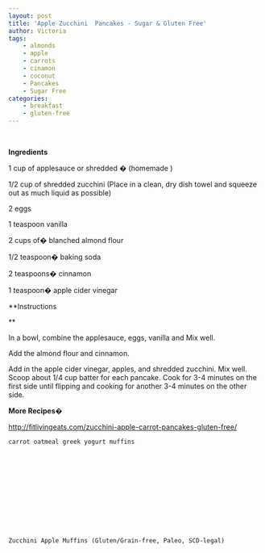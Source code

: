 ```yaml
---
layout: post
title: 'Apple Zucchini  Pancakes - Sugar & Gluten Free'
author: Victoria
tags:
    - almonds
    - apple
    - carrots
    - cinamon
    - coconut
    - Pancakes
    - Sugar Free
categories:
    - breakfast
    - gluten-free
---
```

&nbsp;

**Ingredients**

1 cup of applesauce or shredded � (homemade )
  
1/2 cup of shredded zucchini (Place in a clean, dry dish towel and squeeze out as much liquid as possible)
  
2 eggs
  
1 teaspoon vanilla
  
2 cups of� blanched almond flour
  
1/2 teaspoon� baking soda
  
2 teaspoons� cinnamon
  
1 teaspoon� apple cider vinegar

**Instructions
  
** 
  
In a bowl, combine the applesauce, eggs, vanilla and Mix well.
  
Add the almond flour and cinnamon.
  
Add in the apple cider vinegar, apples, and shredded zucchini. Mix well. Scoop about 1/4 cup batter for each pancake. Cook for 3-4 minutes on the first side until flipping and cooking for another 3-4 minutes on the other side.

**More Recipes�** 

http://fitlivingeats.com/zucchini-apple-carrot-pancakes-gluten-free/


  
    carrot oatmeal greek yogurt muffins
  











  
    Zucchini Apple Muffins (Gluten/Grain-free, Paleo, SCD-legal)
  





